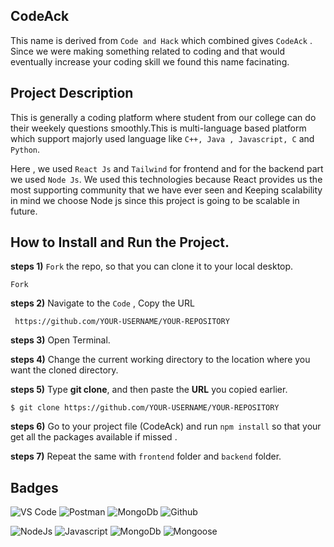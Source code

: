 ## CodeAck
 
 This name is derived from `Code and Hack` which combined gives `CodeAck` . Since we were making something related to coding and that would eventually increase your coding skill we found this name facinating.



##  Project Description

 This is generally a coding platform where student from our college can do their weekely  questions  smoothly.This is multi-language based platform which support majorly used language like `C++, Java , Javascript, C` and `Python`.

Here , we used `React Js` and `Tailwind` for frontend   and for the backend  part we used `Node Js`.  We used this technologies because React provides us the most supporting community that we have ever seen and Keeping scalability in mind we choose Node js since this project is going to be scalable in future.





## How to Install and Run the Project.
 **steps 1)** `Fork` the repo, so that you can clone it to your local desktop.
 ```
Fork
```
**steps 2)** Navigate to the `Code` ,
Copy the URL
```
 https://github.com/YOUR-USERNAME/YOUR-REPOSITORY
```
 **steps 3)** Open Terminal.

 **steps 4)** Change the current working directory to the location 
   where you want the cloned directory.

  **steps 5)** Type **git clone**, and then paste the **URL** you 
   copied earlier.
 ```
$ git clone https://github.com/YOUR-USERNAME/YOUR-REPOSITORY

```
**steps 6)** Go to your project file (CodeAck) and run `npm install`
 so that your get all the packages available if missed .

**steps 7)** Repeat the same with `frontend` folder and `backend` folder.
 
##  Badges



![VS Code](https://img.shields.io/badge/tool-vscode-blue?style=for-the-badge&logo=visual-studio-code&logoColor=blue)
![Postman](https://img.shields.io/badge/tool-postman-orange?style=for-the-badge&logo=postman&logoColor=orange)
![MongoDb](https://img.shields.io/badge/tool-MongoDb_Atlas-neon?style=for-the-badge&logo=mongodb&logoColor=dargreen)
![Github](https://img.shields.io/badge/tool-Github-black?style=for-the-badge&logo=github&)

![NodeJs](https://img.shields.io/badge/tech-Nodejs-green?style=for-the-badge&logo=npx&logoColor=blue)
![Javascript](https://img.shields.io/badge/tech-Javascript-yellow?style=for-the-badge&logo=javascript&)
![MongoDb](https://img.shields.io/badge/tech-react-lightblue?style=for-the-badge&logo=react&logoColor=dargreen)
![Mongoose](https://img.shields.io/badge/tech-Mongoose-black?style=for-the-badge&logo=mongoose&)



